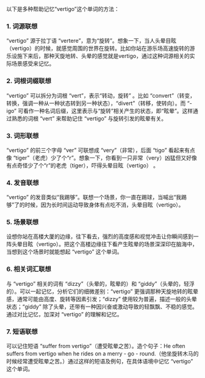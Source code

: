 以下是多种帮助记忆“vertigo”这个单词的方法：

### 1. 词源联想
“vertigo” 源于拉丁语 “vertere”，意为“旋转”。想象一下，当人头晕目眩（vertigo）的时候，就感觉周围的世界在旋转。比如你站在游乐场高速旋转的游乐设施下来后，那种天旋地转、头晕的感觉就是vertigo，通过这种词源相关的实际场景感受来记忆。 

### 2. 词根词缀联想
“vertigo” 可以拆分为词根 “vert”，表示“转动，旋转” 。比如 “convert”（转变，转换，强调一种从一种状态转到另一种状态），“divert”（转移，使转向）。而 “-igo” 可看作一种名词后缀，这里表示与“旋转”相关产生的状态，即“眩晕”。这样通过熟悉的词根 “vert” 来帮助记住 “vertigo” 与旋转引发的眩晕有关。 

### 3. 词形联想
“vertigo” 的前三个字母 “ver” 可联想成 “very”（非常），后面 “tigo” 看起来有点像 “tiger”（老虎）少了个“r”。想象一下，你看到一只非常（very）凶猛但又好像有点奇怪少了个“r”的老虎（tiger），吓得头晕目眩（vertigo） 。 

### 4. 发音联想
“vertigo” 的发音类似“我踢够”。联想一个场景，你一直在踢球，当喊出“我踢够”了的时候，因为长时间运动导致身体有点吃不消，头晕目眩（vertigo）。 

### 5. 场景联想
设想你站在高楼大厦的边缘，往下看去，强烈的高度感和视觉冲击让你瞬间感到一阵头晕目眩（vertigo）。把这个高楼边缘往下看产生眩晕的场景深深印在脑海中，当想到这个场景时就能想起 “vertigo” 这个单词。 

### 6. 相关词汇联想
与 “vertigo” 相关的词有 “dizzy”（头晕的，眩晕的）和 “giddy”（头晕的，轻浮的）。可以一起记忆，分析它们的细微差别：“vertigo” 更强调那种天旋地转的眩晕感，通常可能由高度、旋转等因素引发；“dizzy” 使用较为普遍，描述一般的头晕状态；“giddy” 除了头晕，还带有一种因兴奋或激动导致的轻飘飘、不稳的感觉。通过对比记忆，加深对 “vertigo” 的理解和记忆。 

### 7. 短语联想
可以记住短语 “suffer from vertigo”（遭受眩晕之苦）。造个句子：He often suffers from vertigo when he rides on a merry - go - round.（他坐旋转木马的时候经常遭受眩晕之苦。）通过这样的短语及例句，在具体语境中记忆 “vertigo” 这个单词。 